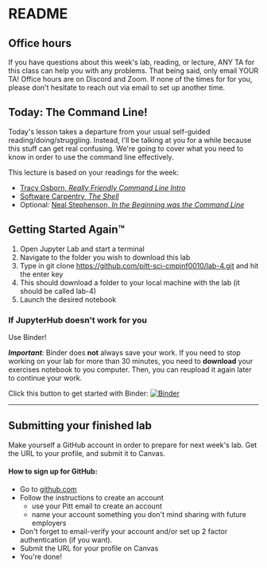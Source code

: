 # README

## Office hours

If you have questions about this week's lab, reading, or lecture, ANY TA for this class can help you with any problems. That being said, only email YOUR TA! Office hours are on Discord and Zoom. If none of the times for for you, please don't hesitate to reach out via email to set up another time.

## Today: The Command Line!

Today's lesson takes a departure from your usual self-guided reading/doing/struggling. Instead, I'll be talking at you for a while because this stuff can get real confusing. We're going to cover what you need to know in order to use the command line effectively.

This lecture is based on your readings for the week:
* [Tracy Osborn, *Really Friendly Command Line Intro*](https://hellowebbooks.com/learn-command-line/#cmd-tut)
* [Software Carpentry, *The Shell*](http://swcarpentry.github.io/shell-novice/)
* Optional: [Neal Stephenson, *In the Beginning was the Command Line*](http://cristal.inria.fr/~weis/info/commandline.html)

## Getting Started Again™

1. Open Jupyter Lab and start a terminal
2. Navigate to the folder you wish to download this lab
3. Type in git clone https://github.com/pitt-sci-cmpinf0010/lab-4.git and hit the enter key
4. This should download a folder to your local machine with the lab (it should be called lab-4)
5. Launch the desired notebook

### If JupyterHub doesn't work for you

Use Binder!

_**Important**:_ Binder does **not** always save your work. If you need to stop working on your lab for more than 30 minutes, you need to **download** your exercises notebook to you computer. Then, you can reupload it again later to continue your work.

Click this button to get started with Binder:
[![Binder](https://mybinder.org/badge_logo.svg)](https://mybinder.org/v2/gh/pitt-sci-cmpinf0010/lab-4/master?urlpath=lab)

---

## Submitting your finished lab

Make yourself a GitHub account in order to prepare for next week's lab. Get the URL to your profile, and submit it to Canvas.

#### How to sign up for GitHub:
 * Go to [github.com](https://github.com)
 * Follow the instructions to create an account
     * use your Pitt email to create an account
     * name your account something you don't mind sharing with future employers
 * Don't forget to email-verify your account and/or set up 2 factor authentication (if you want).
 * Submit the URL for your profile on Canvas
 * You're done! 

